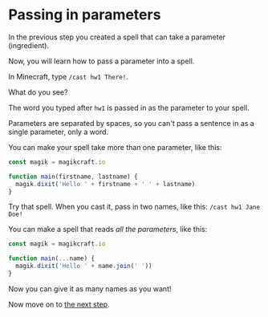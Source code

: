 # Passing in parameters

In the previous step you created a spell that can take a parameter (ingredient).

Now, you will learn how to pass a parameter into a spell.

In Minecraft, type `/cast hw1 There!`.

What do you see?

The word you typed after `hw1` is passed in as the parameter to your spell.

Parameters are separated by spaces, so you can't pass a sentence in as a single parameter, only a word.

You can make your spell take more than one parameter, like this:

```javascript
const magik = magikcraft.io

function main(firstname, lastname) {
  magik.dixit('Hello ' + firstname + ' ' + lastname)
}
```

Try that spell. When you cast it, pass in two names, like this: `/cast hw1 Jane Doe!`

You can make a spell that reads *all the parameters*, like this:

```javascript
const magik = magikcraft.io

function main(...name) {
  magik.dixit('Hello ' + name.join(' '))
}
```
Now you can give it as many names as you want!

Now move on to [the next step](./04-MANIFESTING).

